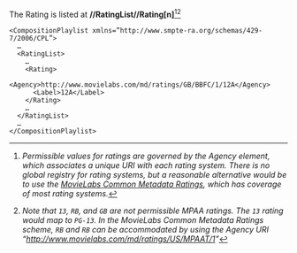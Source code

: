 The Rating is listed at **//RatingList//Rating[n]**[^1][^2]

    <CompositionPlaylist xmlns=”http://www.smpte-ra.org/schemas/429-7/2006/CPL”>
      …
      <RatingList>
        …
        <Rating>
          <Agency>http://www.movielabs.com/md/ratings/GB/BBFC/1/12A</Agency>
          <Label>12A</Label>
        </Rating>
        …
      </RatingList>
      …
    </CompositionPlaylist>



[^1]: *Permissible values for ratings are governed by the Agency element, which associates a unique URI with each rating system.  There is no global registry for rating systems, but a reasonable alternative would be to use the [MovieLabs Common Metadata Ratings](http://www.movielabs.com/md/ratings/), which has coverage of most rating systems.*
[^2]: *Note that `13`, `RB`, and `GB` are not permissible MPAA ratings.  The `13` rating would map to `PG-13`.  In the MovieLabs Common Metadata Ratings scheme, `RB` and `RB` can be accommodated by using the Agency URI “<http://www.movielabs.com/md/ratings/US/MPAAT/1>”*